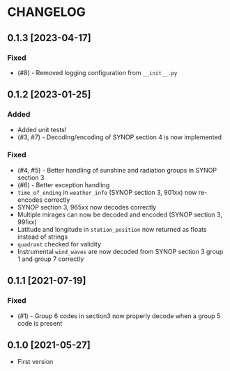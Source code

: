 # CHANGELOG

## 0.1.3 [2023-04-17]

### Fixed

* (#8) - Removed logging configuration from `__init__.py`

## 0.1.2 [2023-01-25]

### Added

* Added unit tests!
* (#3, #7) - Decoding/encoding of SYNOP section 4 is now implemented

### Fixed

* (#4, #5) - Better handling of sunshine and radiation groups in SYNOP section 3
* (#6) - Better exception handling
* `time_of_ending` in `weather_info` (SYNOP section 3, 901xx) now re-encodes correctly
* SYNOP section 3, 965xx now decodes correctly
* Multiple mirages can now be decoded and encoded (SYNOP section 3, 991xx)
* Latitude and longitude in `station_position` now returned as floats instead of strings
* `quadrant` checked for validity
* Instrumental `wind_waves` are now decoded from SYNOP section 3 group 1 and group 7 correctly

## 0.1.1 [2021-07-19]

### Fixed

* (#1) - Group 6 codes in section3 now properly decode when a group 5 code is present

## 0.1.0 [2021-05-27]

* First version

